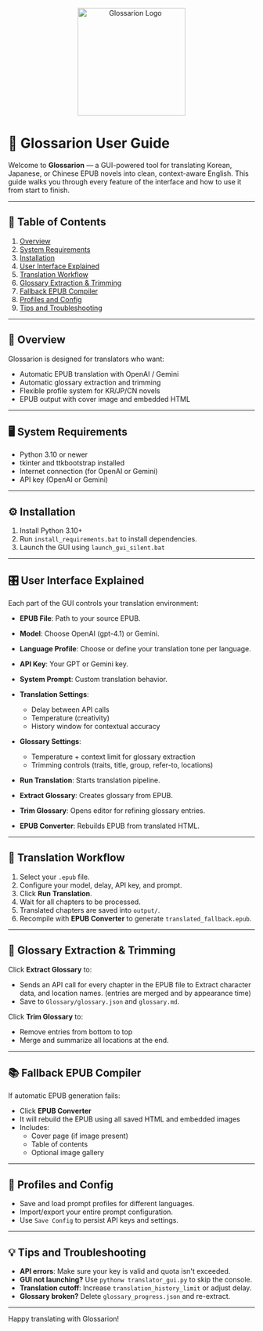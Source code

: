 <p align="center">
  <img src="../assets/Halgakos.png" width="220" alt="Glossarion Logo" />
</p>

# 📘 Glossarion User Guide

Welcome to **Glossarion** — a GUI-powered tool for translating Korean, Japanese, or Chinese EPUB novels into clean, context-aware English. This guide walks you through every feature of the interface and how to use it from start to finish.

---

## 📑 Table of Contents

1. [Overview](#overview)
2. [System Requirements](#system-requirements)
3. [Installation](#installation)
4. [User Interface Explained](#user-interface-explained)
5. [Translation Workflow](#translation-workflow)
6. [Glossary Extraction & Trimming](#glossary-extraction--trimming)
7. [Fallback EPUB Compiler](#fallback-epub-compiler)
8. [Profiles and Config](#profiles-and-config)
9. [Tips and Troubleshooting](#tips-and-troubleshooting)

---

## 🧭 Overview

Glossarion is designed for translators who want:

- Automatic EPUB translation with OpenAI / Gemini
- Automatic glossary extraction and trimming
- Flexible profile system for KR/JP/CN novels
- EPUB output with cover image and embedded HTML

---

## 🖥️ System Requirements

- Python 3.10 or newer
- tkinter and ttkbootstrap installed
- Internet connection (for OpenAI or Gemini)
- API key (OpenAI or Gemini)

---

## ⚙️ Installation

1. Install Python 3.10+
2. Run `install_requirements.bat` to install dependencies.
3. Launch the GUI using `launch_gui_silent.bat`

---

## 🎛️ User Interface Explained

Each part of the GUI controls your translation environment:

- **EPUB File**: Path to your source EPUB.
- **Model**: Choose OpenAI (gpt-4.1) or Gemini.
- **Language Profile**: Choose or define your translation tone per language.
- **API Key**: Your GPT or Gemini key.
- **System Prompt**: Custom translation behavior.
- **Translation Settings**:
  - Delay between API calls
  - Temperature (creativity)
  - History window for contextual accuracy

- **Glossary Settings**:
  - Temperature + context limit for glossary extraction
  - Trimming controls (traits, title, group, refer-to, locations)

- **Run Translation**: Starts translation pipeline.
- **Extract Glossary**: Creates glossary from EPUB.
- **Trim Glossary**: Opens editor for refining glossary entries.
- **EPUB Converter**: Rebuilds EPUB from translated HTML.

---

## 🔁 Translation Workflow

1. Select your `.epub` file.
2. Configure your model, delay, API key, and prompt.
3. Click **Run Translation**.
4. Wait for all chapters to be processed.
5. Translated chapters are saved into `output/`.
6. Recompile with **EPUB Converter** to generate `translated_fallback.epub`.

---

## 🧾 Glossary Extraction & Trimming

Click **Extract Glossary** to:
- Sends an API call for every chapter in the EPUB file to Extract character data, and location names. (entries are merged and by appearance time)
- Save to `Glossary/glossary.json` and `glossary.md`.

Click **Trim Glossary** to:
- Remove entries from bottom to top
- Merge and summarize all locations at the end.

---

## 📚 Fallback EPUB Compiler

If automatic EPUB generation fails:
- Click **EPUB Converter**
- It will rebuild the EPUB using all saved HTML and embedded images
- Includes:
  - Cover page (if image present)
  - Table of contents
  - Optional image gallery

---

## 🎨 Profiles and Config

- Save and load prompt profiles for different languages.
- Import/export your entire prompt configuration.
- Use `Save Config` to persist API keys and settings.

---

## 💡 Tips and Troubleshooting

- **API errors**: Make sure your key is valid and quota isn't exceeded.
- **GUI not launching?** Use `pythonw translator_gui.py` to skip the console.
- **Translation cutoff**: Increase `translation_history_limit` or adjust delay.
- **Glossary broken?** Delete `glossary_progress.json` and re-extract.

---

Happy translating with Glossarion!
